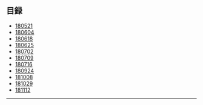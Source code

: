 ## 目録

* [180521][]
* [180604][]
* [180618][]
* [180625][]
* [180702][]
* [180709][]
* [180716][]
* [180924][]
* [181008][]
* [181029][]
* [181112][]

***


[180521]: /blog/180521 "180521"
[180604]: /blog/180604 "180604"
[180618]: /blog/180618 "180618"
[180625]: /blog/180625 "180625"
[180702]: /blog/180702 "180702"
[180709]: /blog/180709 "180709"
[180716]: /blog/180716 "180716"
[180924]: /blog/180924 "180924"
[181008]: /blog/181008 "181008"
[181029]: /blog/181029 "181029"
[181112]: /blog/181112 "181112"